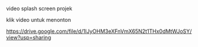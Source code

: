 video splash screen projek

klik video untuk menonton

https://drive.google.com/file/d/1IJyOHM3eXFnVmX65N2t1THx0dMtWJoSY/view?usp=sharing
